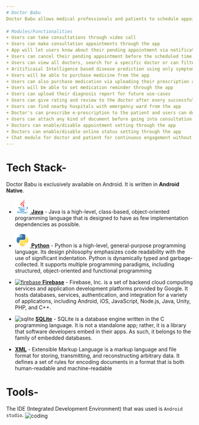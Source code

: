 ```yaml
---
# Doctor Babu
Doctor Babu allows medical professionals and patients to schedule appointments and communicate one-on-one via online video calls with a robust UI. Users can also purchase prescriptions online by selecting a specific pharmaceutical from a large database of medications, uploading a prescription, or using doctorBabu's saved prescription.  Obtain e-prescriptions and set medication alerts. This telemedicine software uses AI to help users identify an ailment based on the symptoms they describe.

# Modules/Functionalities
+ Users can take consultations through video call
+ Users can make consultation appointments through the app
+ App will let users know about their pending appointment via notification just before the appointment or they can track their pending appointment list via appointment list module
+ Users can cancel their pending appointment before the scheduled time.
+ Users can view all doctors, search for a specific doctor or can filter their search according to their needs.
+ Aritificaial Intelligence based disease prediction using only symptoms and doctor suggestion based on predicted disease
+ Users will be able to purchase medicine from the app
+ Users can also purchase medication via uploading their prescription as pdf/image file
+ Users will be able to set medication reminder through the app
+ Users can upload their diagnosis report for future use-cases
+ Users can give rating and review to the doctor after every successful consultation
+ Users can find nearby hospitals with emergency ward from the app
+ Doctor's can prescribe e-prescription to the patient and users can download it through the app
+ Users can attach any kind of document before going into consultation
+ Doctors can enable/disable appointment setting through the app
+ Doctors can enable/disable online status setting through the app
+ Chat module for doctor and patient for continuous engagement without any cost
---
```

# Tech Stack-
Doctor Babu is exclusively available on Android. It is written in **Android Native**.
- <a href="https://www.java.com" target="_blank" rel="noreferrer"> <img src="https://raw.githubusercontent.com/devicons/devicon/master/icons/java/java-original.svg" alt="java" width="40" height="40"/> </a> __[Java](https://www.java.com/en/)__ - Java is a high-level, class-based, object-oriented programming language that is designed to have as few implementation dependencies as possible.

- <a href="https://www.python.org" target="_blank" rel="noreferrer"> <img src="https://raw.githubusercontent.com/devicons/devicon/master/icons/python/python-original.svg" alt="python" width="40" height="40"/> </a> __[Python](https://www.python.org)__ - Python is a high-level, general-purpose programming language. Its design philosophy emphasizes code readability with the use of significant indentation. Python is dynamically typed and garbage-collected. It supports multiple programming paradigms, including structured, object-oriented and functional programming
- <a href="https://firebase.google.com/" target="_blank" rel="noreferrer"> <img src="https://www.vectorlogo.zone/logos/firebase/firebase-icon.svg" alt="firebase" width="40" height="40"/> </a> __[Firebase](https://firebase.google.com/)__ - Firebase, Inc. is a set of backend cloud computing services and application development platforms provided by Google. It hosts databases, services, authentication, and integration for a variety of applications, including Android, iOS, JavaScript, Node.js, Java, Unity, PHP, and C++.
- <img src="https://www.vectorlogo.zone/logos/sqlite/sqlite-icon.svg" alt="sqlite" width="40" height="40"/> </a> </a> __[SQLite](https://firebase.google.com/)__ - SQLite is a database engine written in the C programming language. It is not a standalone app; rather, it is a library that software developers embed in their apps. As such, it belongs to the family of embedded databases.
- __[XML](https://developer.mozilla.org/en-US/docs/Web/XML/XML_introduction)__ - Extensible Markup Language is a markup language and file format for storing, transmitting, and reconstructing arbitrary data. It defines a set of rules for encoding documents in a format that is both human-readable and machine-readable
# Tools-
The IDE (Integrated Development Environment) that was used is `Android studio`.
<img align="center" alt ="coding" width ="400" src="https://miro.medium.com/v2/resize:fit:960/1*Q_yLmmRtdYWlDqWJ80ceUw.gif"></img>
